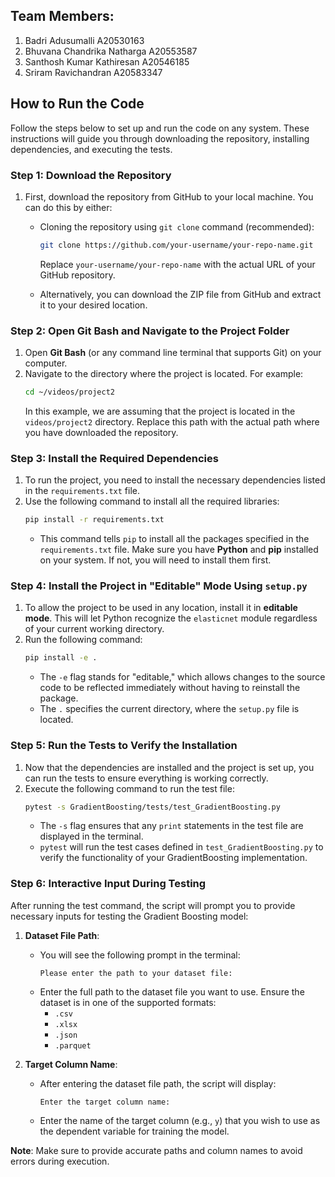 ## Team Members:
1. Badri Adusumalli A20530163
2. Bhuvana Chandrika Natharga A20553587
3. Santhosh Kumar Kathiresan A20546185
4. Sriram Ravichandran A20583347




## How to Run the Code

Follow the steps below to set up and run the code on any system. These instructions will guide you through downloading the repository, installing dependencies, and executing the tests.

### Step 1: Download the Repository

1. First, download the repository from GitHub to your local machine. You can do this by either:
   - Cloning the repository using `git clone` command (recommended):
     ```bash
     git clone https://github.com/your-username/your-repo-name.git
     ```
     Replace `your-username/your-repo-name` with the actual URL of your GitHub repository.

   - Alternatively, you can download the ZIP file from GitHub and extract it to your desired location.
  
### Step 2: Open Git Bash and Navigate to the Project Folder

1. Open **Git Bash** (or any command line terminal that supports Git) on your computer.
2. Navigate to the directory where the project is located. For example:
   ```bash
   cd ~/videos/project2
   ```
   In this example, we are assuming that the project is located in the `videos/project2` directory. Replace this path with the actual path where you have downloaded the repository.

### Step 3: Install the Required Dependencies

1. To run the project, you need to install the necessary dependencies listed in the `requirements.txt` file.
2. Use the following command to install all the required libraries:
   ```bash
   pip install -r requirements.txt
   ```
   - This command tells `pip` to install all the packages specified in the `requirements.txt` file. Make sure you have **Python** and **pip** installed on your system. If not, you will need to install them first.

### Step 4: Install the Project in "Editable" Mode Using `setup.py`

1. To allow the project to be used in any location, install it in **editable mode**. This will let Python recognize the `elasticnet` module regardless of your current working directory.
2. Run the following command:
   ```bash
   pip install -e .
   ```
   - The `-e` flag stands for "editable," which allows changes to the source code to be reflected immediately without having to reinstall the package.
   - The `.` specifies the current directory, where the `setup.py` file is located.

### Step 5: Run the Tests to Verify the Installation

1. Now that the dependencies are installed and the project is set up, you can run the tests to ensure everything is working correctly.
2. Execute the following command to run the test file:
   ```bash
   pytest -s GradientBoosting/tests/test_GradientBoosting.py
   ```
   - The `-s` flag ensures that any `print` statements in the test file are displayed in the terminal.
   - `pytest` will run the test cases defined in `test_GradientBoosting.py` to verify the functionality of your GradientBoosting implementation.

### **Step 6: Interactive Input During Testing**

After running the test command, the script will prompt you to provide necessary inputs for testing the Gradient Boosting model:

1. **Dataset File Path**:  
   - You will see the following prompt in the terminal:  
     ```
     Please enter the path to your dataset file:
     ```
   - Enter the full path to the dataset file you want to use. Ensure the dataset is in one of the supported formats:  
     - `.csv`  
     - `.xlsx`  
     - `.json`  
     - `.parquet`  

2. **Target Column Name**:  
   - After entering the dataset file path, the script will display:  
     ```
     Enter the target column name:
     ```
   - Enter the name of the target column (e.g., `y`) that you wish to use as the dependent variable for training the model.

**Note**: Make sure to provide accurate paths and column names to avoid errors during execution.
